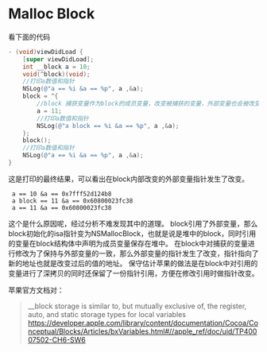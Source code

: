 # Malloc Block

看下面的代码
```Objective-C
- (void)viewDidLoad {
    [super viewDidLoad];
    int __block a = 10;
    void(^block)(void);
    //打印a数值和指针
    NSLog(@"a == %i &a == %p", a ,&a);
    block = ^{
        //block 捕获变量作为block的成员变量，改变被捕获的变量，外部变量也会被改变
        a = 11;
        //打印a数值和指针
        NSLog(@"a block == %i &a == %p", a ,&a);
    };
    block();
    //打印a数值和指针
    NSLog(@"a == %i &a == %p", a ,&a);
}
```
这是打印的最终结果，可以看出在block内部改变的外部变量指针发生了改变。
```
 a == 10 &a == 0x7fff52d124b8
 a block == 11 &a == 0x60800023fc38
 a == 11 &a == 0x60800023fc38
```
这个是什么原因呢，经过分析不难发现其中的道理。
block引用了外部变量，那么block初始化的isa指针变为NSMallocBlock，也就是说是堆中的block，同时引用的变量在block结构体中声明为成员变量保存在堆中。
在block中对捕获的变量进行修改为了保持与外部变量的一致，那么外部变量的指针发生了改变，指针指向了新的地址也就是改变过后的值的地址。
保守估计苹果的做法是在block中对引用的变量进行了深拷贝的同时还保留了一份指针引用，方便在修改引用时做指针改变。

苹果官方文档对：
> __block storage is similar to, but mutually exclusive of, the register, auto, and static storage types for local variables https://developer.apple.com/library/content/documentation/Cocoa/Conceptual/Blocks/Articles/bxVariables.html#//apple_ref/doc/uid/TP40007502-CH6-SW6
